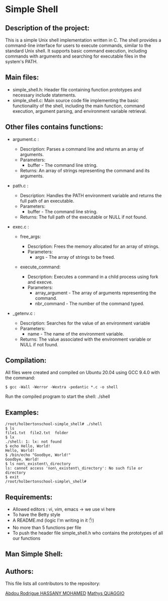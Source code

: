 Simple Shell
============

## Description of the project:

This is a simple Unix shell implementation written in C. The shell provides a command-line interface for users to execute commands, similar to the standard Unix shell. It supports basic command execution, including commands with arguments and searching for executable files in the system's PATH.

## Main files:

- simple\_shell.h: Header file containing function prototypes and necessary include statements.
- simple\_shell.c: Main source code file implementing the basic functionality of the shell, including the main function, command execution, argument parsing, and environment variable retrieval.

## Other files contains functions:

- argument.c :
    - Description: Parses a command line and returns an array of arguments.
    - Parameters: 
        - buffer - The command line string.
    - Returns: An array of strings representing the command and its arguments.

- path.c :
    - Description: Handles the PATH environment variable and returns the full path of an executable.
    - Parameters: 
        - buffer - The command line string.
    - Returns: The full path of the executable or NULL if not found.

- exec.c : 
    - free\_args:
        - Description: Frees the memory allocated for an array of strings.
        - Parameters: 
            - args - The array of strings to be freed.

    - execute\_command:
        - Description: Executes a command in a child process using fork and execve.
        - Parameters:
            - array_argument - The array of arguments representing the command.
            - nbr_command - The number of the command typed.

- _getenv.c :
    - Description: Searches for the value of an environment variable
    - Parameters:
        - name - The name of the environment variable.
    - Returns: The value associated with the environment variable or NULL if not found.

## Compilation:

All files were created and compiled on Ubuntu 20.04 using GCC 9.4.0 with the command:
```
$ gcc -Wall -Werror -Wextra -pedantic *.c -o shell
```
Run the compiled program to start the shell: ./shell

## Examples:

```
/root/holbertonschool-simple_shell# ./shell
$ ls
file1.txt  file2.txt  folder
$ lx
./shell: 1: lx: not found
$ echo Hello, World!
Hello, World!
$ /bin/echo "Goodbye, World!"
Goodbye, World!
$ ls non\_existent\_directory
ls: cannot access 'non\_existent\_directory': No such file or directory
$ exit
/root/holbertonschool-simple\_shell#
```

## Requirements:

- Allowed editors : vi, vim, emacs -> we use vi here
- To have the Betty style
- A README.md (logic I'm writing in it :hand:)
- No more than 5 functions per file
- To push the header file simple\_shell.h who contains the prototypes of all our functions

## Man Simple Shell:



## Authors:

This file lists all contributors to the repository:

[Abdou Rodrigue HASSANY MOHAMED](abdou-rodrigue.hassany-mohamed@holbertonstudents.com)
[Mathys QUAGGIO](mathys.quaggio@holbertonstudents.com)
